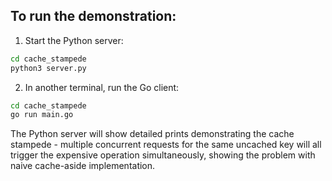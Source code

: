 ## To run the demonstration:

1. Start the Python server:
```bash
cd cache_stampede
python3 server.py
```

2. In another terminal, run the Go client:
```bash
cd cache_stampede
go run main.go
```

The Python server will show detailed prints demonstrating the cache stampede - multiple concurrent requests for the same uncached key will all trigger the expensive operation simultaneously, showing the problem with naive cache-aside implementation.
